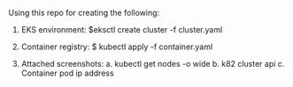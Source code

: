 Using this repo for creating the following:
1. EKS environment:
$eksctl create cluster -f cluster.yaml

2. Container registry:
$ kubectl apply -f container.yaml

3. Attached screenshots:
	a. kubectl get nodes -o wide
	b. k82 cluster api
	c. Container pod ip address 

